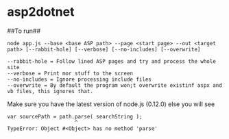 # asp2dotnet

##To run##
```
node app.js --base <base ASP path> --page <start page> --out <target path> [--rabbit-hole] [--verbose] [--no-includes] [--overwrite]

--rabbit-hole = Follow lined ASP pages and try and process the whole site
--verbose = Print mor stuff to the screen
--no-includes = Ignore processing include files
--overwrite = By default the program won;t overwrite existinf aspx and vb files, this ignores that.

```
Make sure you have the latest version of node.js (0.12.0) else you will see

```
var sourcePath = path.parse( searchString );
                      ^
TypeError: Object #<Object> has no method 'parse'
```
